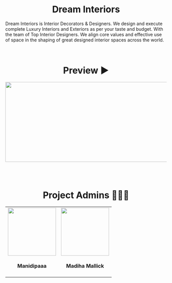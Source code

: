 <h1 align="center">
  Dream Interiors
</h1>
<p>Dream Interiors is Interior Decorators & Designers. We design and execute complete Luxury Interiors and Exteriors as per your taste and budget. With the team of Top Interior Designers. We align core values and effective use of space in the shaping of great designed interior spaces across the world.</p>

<br>

<h1 align=center> Preview ▶ </h1>
  <p align="center">
    <img src="https://user-images.githubusercontent.com/70858557/124554550-b8434400-de53-11eb-8591-6ab0dea8c1e9.gif" height="250px" width="600px">
  
<br><br>
<h1 align=center> Project Admins 👨🏻‍💻 </h1>
<table>
<tr>	
    <td align="center"><a href="https://github.com/Manidipaaa"><img src="https://avatars.githubusercontent.com/u/70858710?v=4" width=150px height=150px /></a> <h4>Manidipaaa</h4></td>
    <td align="center"><a href="https://github.com/madihamallick"><img src="https://avatars.githubusercontent.com/u/70858557?s=400&u=d233d17e8d678e7c41b9fe257527f39948a58802&v=4" width=150px height=150px /></a><h4>Madiha Mallick</h4></td>
  </tr>
</table>
